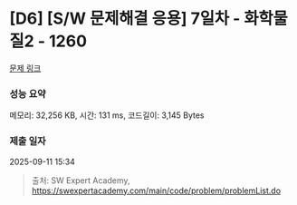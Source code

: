 # [D6] [S/W 문제해결 응용] 7일차 - 화학물질2 - 1260 

[문제 링크](https://swexpertacademy.com/main/code/problem/problemDetail.do?contestProbId=AV18OR16IuUCFAZN) 

### 성능 요약

메모리: 32,256 KB, 시간: 131 ms, 코드길이: 3,145 Bytes

### 제출 일자

2025-09-11 15:34



> 출처: SW Expert Academy, https://swexpertacademy.com/main/code/problem/problemList.do